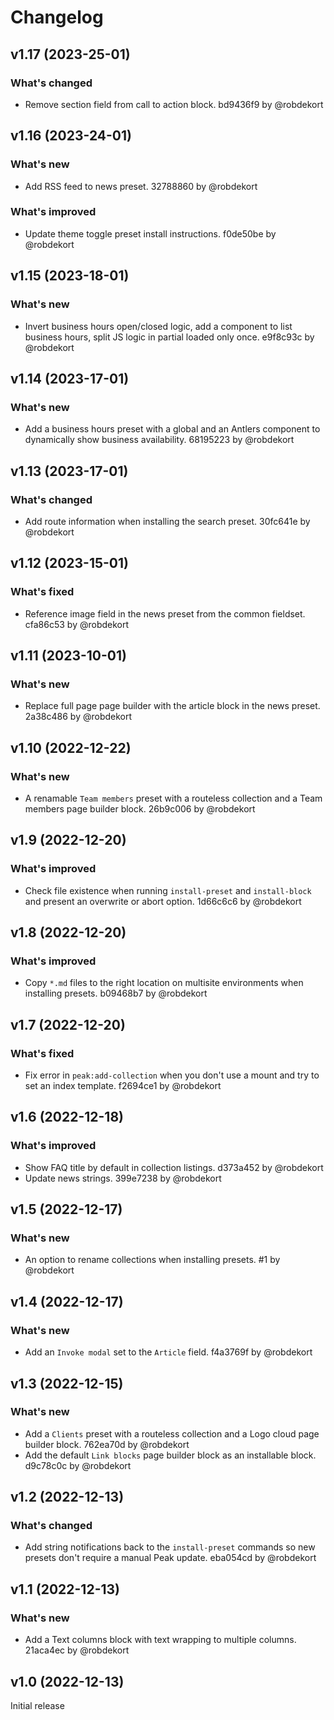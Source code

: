 # Changelog

## v1.17 (2023-25-01)

### What's changed
- Remove section field from call to action block. bd9436f9 by @robdekort

## v1.16 (2023-24-01)

### What's new
- Add RSS feed to news preset. 32788860 by @robdekort

### What's improved
- Update theme toggle preset install instructions. f0de50be by @robdekort

## v1.15 (2023-18-01)

### What's new
- Invert business hours open/closed logic, add a component to list business hours, split JS logic in partial loaded only once. e9f8c93c by @robdekort

## v1.14 (2023-17-01)

### What's new
- Add a business hours preset with a global and an Antlers component to dynamically show business availability. 68195223 by @robdekort

## v1.13 (2023-17-01)

### What's changed
- Add route information when installing the search preset. 30fc641e by @robdekort

## v1.12 (2023-15-01)

### What's fixed
- Reference image field in the news preset from the common fieldset. cfa86c53 by @robdekort

## v1.11 (2023-10-01)

### What's new
- Replace full page page builder with the article block in the news preset. 2a38c486 by @robdekort

## v1.10 (2022-12-22)

### What's new
- A renamable `Team members` preset with a routeless collection and a Team members page builder block. 26b9c006 by @robdekort

## v1.9 (2022-12-20)

### What's improved
- Check file existence when running `install-preset` and `install-block` and present an overwrite or abort option. 1d66c6c6 by @robdekort

## v1.8 (2022-12-20)

### What's improved
- Copy `*.md` files to the right location on multisite environments when installing presets. b09468b7 by @robdekort

## v1.7 (2022-12-20)

### What's fixed
- Fix error in `peak:add-collection` when you don't use a mount and try to set an index template. f2694ce1 by @robdekort

## v1.6 (2022-12-18)

### What's improved
- Show FAQ title by default in collection listings. d373a452 by @robdekort
- Update news strings. 399e7238 by @robdekort

## v1.5 (2022-12-17)

### What's new
- An option to rename collections when installing presets. #1 by @robdekort

## v1.4 (2022-12-17)

### What's new
- Add an `Invoke modal` set to the `Article` field. f4a3769f by @robdekort

## v1.3 (2022-12-15)

### What's new
- Add a `Clients` preset with a routeless collection and a Logo cloud page builder block. 762ea70d by @robdekort
- Add the default `Link blocks` page builder block as an installable block. d9c78c0c by @robdekort

## v1.2 (2022-12-13)

### What's changed
- Add string notifications back to the `install-preset` commands so new presets don't require a manual Peak update. eba054cd by @robdekort

## v1.1 (2022-12-13)

### What's new
- Add a Text columns block with text wrapping to multiple columns. 21aca4ec by @robdekort

## v1.0 (2022-12-13)

Initial release
